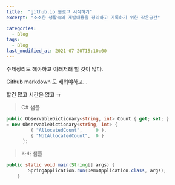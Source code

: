 ```yaml
---
title:  "github.io 블로그 시작하기"
excerpt: "소소한 생활속의 개발내용을 정리하고 기록하기 위한 작은공간"

categories:
  - Blog
tags:
  - Blog
last_modified_at: 2021-07-20T15:10:00
---
```


주제정리도 해야하고 이래저래 할 것이 많다.

Github markdown 도 배워야하고...

할건 많고 시간은 없고 ㅠ

> C# 샘플

```c#
public ObservableDictionary<string, int> Count { get; set; } 
= new ObservableDictionary<string, int> {
         { "AllocatedCount",     0 },
         { "NotAllocatedCount",  0 }
      };
```



> 자바 샘플

```java
public static void main(String[] args) {
        SpringApplication.run(DemoApplication.class, args);
    }
```